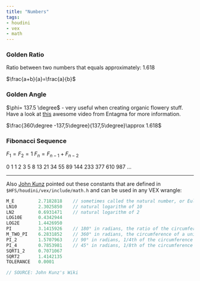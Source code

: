 ```yaml
---
title: "Numbers"
tags:
- houdini
- vex
- math
---
```


### Golden Ratio

Ratio between two numbers that equals approximately: 1.618

$\frac{a+b}{a}=\frac{a}{b}$

### Golden Angle

$\phi= 137.5 \degree$ - very useful when creating organic flowery stuff. Have a look at [this](https://entagma.com/td-essentials-create-a-swept-phyllotaxis-operator-in-houdini/) awesome video from Entagma for more information.

$\frac{360\degree -137,5\degree}{137,5\degree}\approx 1.618$

### Fibonacci Sequence

$F_1=F_2=1$       $F_n=F_{n-1} + F_{n-2}$

0  1  1  2  3  5  8  13  21  34  55  89  144  233  377  610  987 ...

--- 

Also [John Kunz](https://wiki.johnkunz.com/index.php?title=Mathematical_Functions_in_VEX) pointed out these constants that are defined in `$HFS/houdini/vex/include/math.h`  and can be used in any VEX wrangle:

```C++
M_E         2.7182818    // sometimes called the natural number, or Euler's number
LN10        2.3025850    // natural logarithm of 10
LN2         0.6931471    // natural logarithm of 2
LOG10E      0.4342944
LOG2E       1.4426950
PI          3.1415926    // 180° in radians, the ratio of the circumference to diameter of a circle
M_TWO_PI    6.2831852    // 360° in radians, the circumference of a unit circle, 2 * PI
PI_2        1.5707963    // 90° in radians, 1/4th of the circumference of a unit circle, PI / 2
PI_4        0.7853981    // 45° in radians, 1/8th of the circumference of a unit circle, PI / 4
SQRT1_2     0.7071067
SQRT2       1.4142135
TOLERANCE   0.0001

// SOURCE: John Kunz's Wiki
```